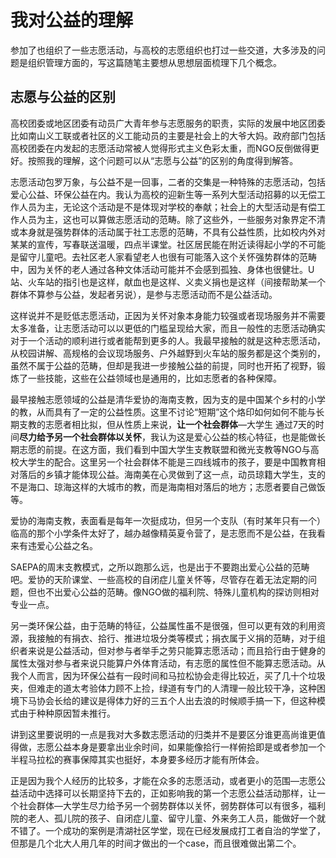 # 我对公益的理解

参加了也组织了一些志愿活动，与高校的志愿组织也打过一些交道，大多涉及的问题是组织管理方面的，写这篇随笔主要想从思想层面梳理下几个概念。

## 志愿与公益的区别

高校团委或地区团委有动员广大青年参与志愿服务的职责，实际的发展中地区团委比如南山义工联或者社区的义工能动员的主要是社会上的大爷大妈。政府部门包括高校团委在内发起的志愿活动常被人觉得形式主义色彩太重，而NGO反倒做得更好。按照我的理解，这个问题可以从“志愿与公益”的区别的角度得到解答。

志愿活动包罗万象，与公益不是一回事，二者的交集是一种特殊的志愿活动，包括爱心公益、环保公益在内。我认为高校的迎新生等一系列大型活动招募的以无偿工作人员为主，无论这个活动是不是体现对学校的奉献；社会上的大型活动是有偿工作人员为主，这也可以算做志愿活动的范畴。除了这些外，一些服务对象界定不清或本身就是强势群体的活动属于社工志愿的范畴，不具有公益性质，比如校内外对某某的宣传，写春联送温暖，四点半课堂。社区居民能在附近读得起小学的不可能是留守儿童吧。去社区老人家看望老人也很有可能落入这个关怀强势群体的范畴中，因为关怀的老人通过各种文体活动可能并不会感到孤独、身体也很健壮。U站、火车站的指引也是这样，献血也是这样、义卖义捐也是这样（间接帮助某一个群体不算参与公益，发起者另说），是参与志愿活动而不是公益活动。

这样说并不是贬低志愿活动，正因为关怀对象本身能力较强或者现场服务并不需要太多准备，让志愿活动可以以更低的门槛呈现给大家，而且一般性的志愿活动确实对于一个活动的顺利进行或者能帮到更多的人。我最早接触的就是这种志愿活动，从校园讲解、高规格的会议现场服务、户外越野到火车站的服务都是这个类别的，虽然不属于公益的范畴，但却是我进一步接触公益的前提，同时也开拓了视野，锻炼了一些技能，这些在公益领域也是通用的，比如志愿者的各种保障。

最早接触志愿领域的公益是清华爱协的海南支教，因为支的是中国某个乡村的小学的教，从而具有了一定的公益性质。这里不讨论“短期”这个烙印如何如何不能与长期支教的志愿者相比拟，但从性质上来说，**让一个社会群体**—大学生 通过7天的时间**尽力给予另一个社会群体以关怀**，我认为这是爱心公益的核心特征，也是能做长期志愿的前提。在这方面，我们看到中国大学生支教联盟和微光支教等NGO与高校大学生的配合。这里另一个社会群体不能是三四线城市的孩子，要是中国教育相对落后的乡镇才能体现公益。海南美在心灵做到了这一点，动员琼籍大学生，支的不是海口、琼海这样的大城市的教，而是海南相对落后的地方；志愿者要自己做饭等。

爱协的海南支教，表面看是每年一次挺成功，但另一个支队（有时某年只有一个）临高的那个小学条件太好了，越办越像精英夏令营了，是志愿而不是公益，在我看来有违爱心公益之名。

SAEPA的周末支教模式，之所以跑那么远，也是出于不要跑出爱心公益的范畴吧。爱协的天阶课堂、一些高校的自闭症儿童关怀等，尽管存在着无法定期的问题，但也不出爱心公益的范畴。像NGO做的福利院、特殊儿童机构的探访则相对专业一点。

另一类环保公益，由于范畴的特征，公益属性虽不是很强，但可以更有效的利用资源，我接触的有捐衣、拾行、推进垃圾分类等模式；捐衣属于义捐的范畴，对于组织者来说是公益活动，但对参与者举手之劳只能算志愿活动；而且拾行由于健身的属性太强对参与者来说只能算户外体育活动，有志愿的属性但不能算志愿活动。从我个人而言，因为环保公益有一段时间和马拉松协会走得比较近，买了几十个垃圾夹，但难走的道太考验体力顾不上捡，绿道有专门的人清理一般比较干净，这种困境下马协会长给的建议是得体力好的三五个人出去浪的时候顺手搞一下，但这种模式由于种种原因暂未推行。

讲到这里要说明的一点是我对大多数志愿活动的归类并不是要区分谁更高尚谁更值得做，志愿公益本身是要拿出业余时间，如果能像拾行一样俯拾即是或者参加一个半程马拉松的赛事保障其实也挺好，本身要多经历才能有所体会。

正是因为我个人经历的比较多，才能在众多的志愿活动，或者更小的范围—志愿公益活动中选择可以长期坚持下去的，正如影响我的第一个志愿公益活动那样，让一个社会群体—大学生尽力给予另一个弱势群体以关怀，弱势群体可以有很多，福利院的老人、孤儿院的孩子、自闭症儿童、留守儿童、外来务工人员，能做好一个就不错了。一个成功的案例是清湖社区学堂，现在已经发展成打工者自治的学堂了，但那是几个北大人用几年的时间才做出的一个case，而且很难做出第二个。

